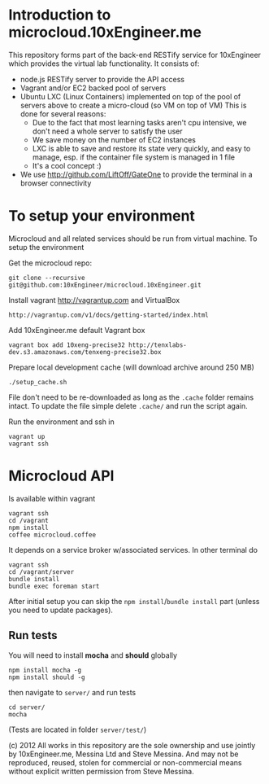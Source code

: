 Introduction to microcloud.10xEngineer.me
=========================================

This repository forms part of the back-end RESTify service for 10xEngineer which provides the virtual lab functionality.
It consists of:
- node.js RESTify server to provide the API access
- Vagrant and/or EC2 backed pool of servers
- Ubuntu LXC (Linux Containers) implemented on top of the pool of servers above to create a micro-cloud (so VM on top of VM)
    This is done for several reasons:
    - Due to the fact that most learning tasks aren't cpu intensive, we don't need a whole server to satisfy the user
    - We save money on the number of EC2 instances
    - LXC is able to save and restore its state very quickly, and easy to manage, esp. if the container file system is managed in 1 file
    - It's a cool concept :)
- We use http://github.com/LiftOff/GateOne to provide the terminal in a browser connectivity

To setup your environment
=========================

Microcloud and all related services should be run from virtual machine. To setup the environment

Get the microcloud repo:

    git clone --recursive git@github.com:10xEngineer/microcloud.10xEngineer.git

Install vagrant http://vagrantup.com and VirtualBox 
    
    http://vagrantup.com/v1/docs/getting-started/index.html

Add 10xEngineer.me default Vagrant box

    vagrant box add 10xeng-precise32 http://tenxlabs-dev.s3.amazonaws.com/tenxeng-precise32.box

Prepare local development cache (will download archive around 250 MB)

    ./setup_cache.sh

File don't need to be re-downloaded as long as the `.cache` folder remains intact. To update the file simple delete `.cache/` and run the script again.

Run the environment and ssh in

    vagrant up
    vagrant ssh

Microcloud API
==============

Is available within vagrant 

    vagrant ssh
    cd /vagrant
    npm install
    coffee microcloud.coffee

It depends on a service broker w/associated services. In other terminal do 

    vagrant ssh
    cd /vagrant/server
    bundle install
    bundle exec foreman start

After initial setup you can skip the `npm install`/`bundle install` part (unless you need to update packages).

## Run tests

You will need to install **mocha** and **should** globally 

	npm install mocha -g
	npm install should -g
		
then navigate to `server/` and run tests

	cd server/
	mocha
		
(Tests are located in folder `server/test/`)

(c) 2012 All works in this repository are the sole ownership and use jointly by 10xEngineer.me, Messina Ltd and Steve Messina.
And may not be reproduced, reused, stolen for commercial or non-commercial means without explicit written permission from Steve Messina.
